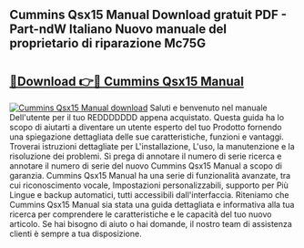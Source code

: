 ## Cummins Qsx15 Manual Download gratuit PDF - Part-ndW Italiano Nuovo manuale del proprietario di riparazione Mc75G

# <h2><a href="http://dffb88b.blite.top/?on=Cummins+Qsx15+Manual">🔗Download 👉🔴 Cummins Qsx15 Manual</a></h2>

[![Cummins Qsx15 Manual download](https://i.imgur.com/lujVjoI.png)](http://dffb88b.blite.top/?on=Cummins+Qsx15+Manual)
Saluti e benvenuto nel manuale Dell'utente per il tuo REDDDDDDD appena acquistato. Questa guida ha lo scopo di aiutarti a diventare un utente esperto del tuo Prodotto fornendo una spiegazione dettagliata delle sue caratteristiche, funzioni e vantaggi. Troverai istruzioni dettagliate per L'installazione, L'uso, la manutenzione e la risoluzione dei problemi. Si prega di annotare il numero di serie ricerca e annotare il numero di serie del nuovo Cummins Qsx15 Manual a scopo di garanzia. Cummins Qsx15 Manual ha una serie di funzionalità avanzate, tra cui riconoscimento vocale, Impostazioni personalizzabili, supporto per Più Lingue e backup automatici, tutti accessibili dall'interfaccia. Riteniamo che Cummins Qsx15 Manual sia stata una guida dettagliata e informativa alla tua ricerca per comprendere le caratteristiche e le capacità del tuo nuovo articolo. Se hai bisogno di aiuto o hai domande, il nostro team di assistenza clienti è sempre a tua disposizione.
